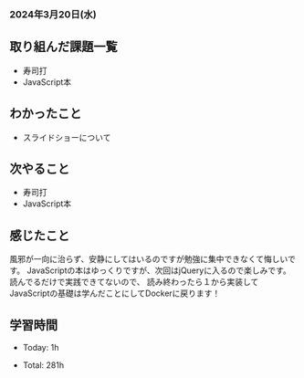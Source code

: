 ### 2024年3月20日(水)

## 取り組んだ課題一覧

- 寿司打
- JavaScript本

## わかったこと

- スライドショーについて

## 次やること

- 寿司打
- JavaScript本

## 感じたこと

風邪が一向に治らず、安静にしてはいるのですが勉強に集中できなくて悔しいです。
JavaScriptの本はゆっくりですが、次回はjQueryに入るので楽しみです。読んでるだけで実践できてないので、
読み終わったら１から実装してJavaScriptの基礎は学んだことにしてDockerに戻ります！

## 学習時間

- Today: 1h

- Total: 281h